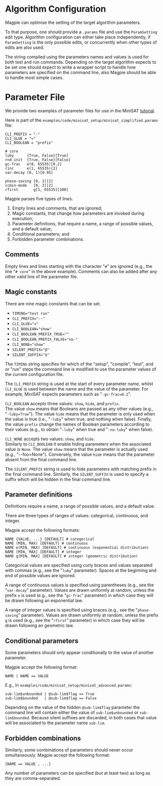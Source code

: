# Algorithm Configuration

Magpie can optimise the setting of the target algorithm parameters.

To that purpose, one should provide a `.params` file and use the `ParamSetting` edit type.
Algorithm configuration can either take place independently, if `ParamSetting` is the only possible edits, or concurrently when other types of edits are also used.

The string compiled using the parameters names and values is used for both test and run commands.
Depending on the target algorithm expects to be set one should expect to write a wrapper script to handle how parameters are specified on the command line, also Magpie should be able to handle most simple cases.


# Parameter File

We provide two examples of parameter files for use in the MiniSAT [tutorial](tutorial.md).

Here is part of the `examples/code/minisat_setup/minisat_simplified.params` file:

    CLI_PREFIX = "-"
    CLI_GLUE = "="
    CLI_BOOLEAN = "prefix"

    # core
    luby      {True, False}[True]
    rnd-init  {True, False}[False]
    gc-frac   e(0, 65535)[0.2]
    rinc      e(1, 65535)[2]
    var-decay (0, 1)[0.95]

    phase-saving [0, 2][2]
    ccmin-mode   [0, 2][2]
    rfirst       g[1, 65535][100]


Magpie parses five types of lines.

1. Empty lines and comments, that are ignored;
2. Magic constants, that change how parameters are invoked during execution;
3. Parameter definitions, that require a name, a range of possible values, and a default value;
4. Conditional parameters; and
5. Forbidden parameter combinations.

## Comments

Empty lines and lines starting with the character "`#`" are ignored (e.g., the line "`# core`" in the above example).
Comments can also be added after any other valid line of the parameter file.

## Magic constants

There are nine magic constants that can be set.

- `TIMING="test run"`
- `CLI_PREFIX="--"`
- `CLI_GLUE="="`
- `CLI_BOOLEAN="show"`
- `CLI_BOOLEAN_PREFIX_TRUE=""`
- `CLI_BOOLEAN_PREFIX_FALSE="no-"`
- `CLI_NONE="show"`
- `SILENT_PREFIX="@"`
- `SILENT_SUFFIX="$"`

The `TIMING` string specifies for which of the "setup", "compile", "test", and or "run" steps the command line is modified to use the parameter values of the current configuration file.

The `CLI_PREFIX` string is used at the start of every parameter name, whilst `CLI_GLUE` is used between the name and the value of the parameter.
For example, MiniSAT expects parameters such as "`-gc-frac=0.2`".

`CLI_BOOLEAN` accepts three values: `show`, `hide`, and `prefix`.  
The value `show` means that Booleans are passed as any other values (e.g., "`-luby=True`").
The value `hide` means that the parameter is only used when the value is true (i.e., "`-luby`" when true, and nothing when false).
Finally, the value `prefix` change the names of Boolean parameters according to their values (e.g., to obtain "`-luby`" when true and "`-no-luby`" when false).

`CLI_NONE` accepts two values: `show`, and `hide`.  
Similarly to `CLI_BOOLEAN` it enable hiding parameters when the associated value is `None`.
The value `show` means that the parameter is actually used (e.g., "--foo=None").
Conversely, the value `hide` means that the parameter absent from the final command line.

The `SILENT_PREFIX` string is used to hide parameters with matching prefix in the final command line.
Similarly, the `SILENT_SUFFIX` is used to specify a suffix which will be hidden in the final command line.

## Parameter definitions

Definitions require a name, a range of possible values, and a default value.

There are three types of ranges of values: categorical, continuous, and integer.

Magpie accept the following formats:

    NAME {VALUE, ...} [DEFAULT] # categorical
    NAME (MIN, MAX) [DEFAULT] # continuous
    NAME e(MIN, MAX) [DEFAULT] # continuous (exponential distribution)
    NAME [MIN, MAX] [DEFAULT] # integer
    NAME g[MIN, MAX] [DEFAULT] # integer (geometric distribution)


Categorical values are specified using curly braces and values separated with commas (e.g., see the "`luby`" parameter).
Spaces at the beginning and end of possible values are ignored.

A range of continuous values is specified using parentheses (e.g., see the "`var-decay`" parameter).
Values are drawn uniformly at random, unless the prefix `e` is used (e.g., see the "`gc-frac`" parameter) in which case they will be drawn following an exponential law.

A range of integer values is specified using braces (e.g., see the "`phase-saving`" parameter).
Values are drawn uniformly at random, unless the prefix `g` is used (e.g., see the "`rfirst`" parameter) in which case they will be drawn following an geometric law.

## Conditional parameters

Some parameters should only appear conditionally to the value of another parameter.

Magpie accept the following format:

    NAME | NAME == VALUE

E.g., in `examples/code/minisat_setup/minisat_advanced.params`:

    sub-lim$unbounded | @sub-lim$flag == True
    sub-lim$bounded   | @sub-lim$flag == False

Depending on the value of the hidden `@sub-lim$flag` parameter the command line will contain either the value of `sub-lim$unbounded` or `sub-lim$bounded`.
Because silent suffixes are discarded, in both cases that value will be associated to the parameter name `sub-lim`.

## Forbidden combinations

Similarly, some combinations of parameters should never occur simultaneously.
Magpie accept the following format:

    {NAME == VALUE , ...}

Any number of parameters can be specified (but at least two) as long as they are comma-separated.
